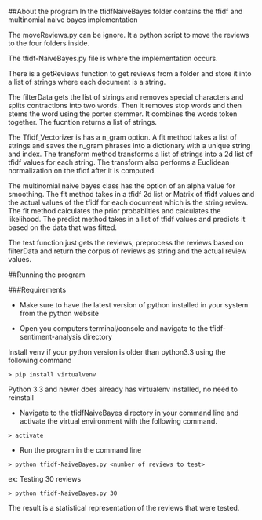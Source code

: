 ##About the program
In the tfidfNaiveBayes folder contains the tfidf and multinomial naive bayes implementation

The moveReviews.py can be ignore. It a python script to move the reviews to the four folders inside.

The tfidf-NaiveBayes.py file is where the implementation occurs. 

There is a getReviews function to get reviews from a folder and store it into a list of strings
where each document is a string.

The filterData gets the list of strings and removes special characters and splits contractions into
two words. Then it removes stop words and then stems the word using the porter stemmer. It combines
the words token together. The fucntion returns a list of strings.

The Tfidf_Vectorizer is has a n_gram option. A fit method takes a list of strings and saves the
n_gram phrases into a dictionary with a unique string and index. The transform method transforms
a list of strings into a 2d list of tfidf values for each string. The transform also performs a
Euclidean normalization on the tfidf after it is computed. 

The multinomial naive bayes class has the option of an alpha value for smoothing. The fit method takes
in a tfidf 2d list or Matrix of tfidf values and the actual values of the tfidf for each document
which is the string review. The fit method calculates the prior probablities and calculates the
likelihood. The predict method takes in a list of tfidf values and predicts it based on the data
that was fitted.

The test function just gets the reviews, preprocess the reviews based on filterData and return the
corpus of reviews as string and the actual review values.

##Running the program

###Requirements
- Make sure to have the latest version of python installed in your system from the python website


- Open you computers terminal/console and navigate to the tfidf-sentiment-analysis directory

Install venv if your python version is older than python3.3 using the following command
```buildoutcfg
> pip install virtualvenv
```

Python 3.3 and newer does already has virtualenv installed, no need to reinstall

- Navigate to the tfidfNaiveBayes directory in your command line and activate the virtual environment with the 
following command.
```buildoutcfg
> activate
```

- Run the program in the command line
```buildoutcfg
> python tfidf-NaiveBayes.py <number of reviews to test>
```

ex: Testing 30 reviews
```buildoutcfg
> python tfidf-NaiveBayes.py 30
```
The result is a statistical representation of the reviews that were tested.

